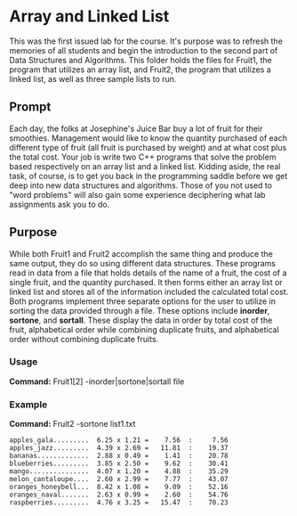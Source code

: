 # Array and Linked List

This was the first issued lab for the course. It's purpose was to refresh the memories of all students and begin the 
introduction to the second part of Data Structures and Algorithms. This folder holds the files for Fruit1, the program 
that utilizes an array list, and Fruit2, the program that utilizes a linked list, as well as three sample lists to run.

## Prompt
Each day, the folks at Josephine's Juice Bar buy a lot of fruit for their smoothies. Management would like to know the 
quantity purchased of each different type of fruit (all fruit is purchased by weight) and at what cost plus the total cost. 
Your job is write two C++ programs that solve the problem based respectively on an array list and a linked list. Kidding 
aside, the real task, of course, is to get you back in the programming saddle before we get deep into new data structures 
and algorithms. Those of you not used to "word problems" will also gain some experience deciphering what lab assignments 
ask you to do.

## Purpose
While both Fruit1 and Fruit2 accomplish the same thing and produce the same output, they do so using different data structures.
These programs read in data from a file that holds details of the name of a fruit, the cost of a single fruit, and the quantity
purchased. It then forms either an array list or linked list and stores all of the information included the calculated total cost.
Both programs implement three separate options for the user to utilize in sorting the data provided through a file. These options
include **inorder**, **sortone**, and **sortall**. These display the data in order by total cost of the fruit, alphabetical order
while combining duplicate fruits, and alphabetical order without combining duplicate fruits.

### Usage
**Command:** Fruit1[2] -inorder|sortone|sortall file

### Example
**Command:** Fruit2 -sortone list1.txt
```
apples_gala.........  6.25 x 1.21 =    7.56  :     7.56
apples_jazz.........  4.39 x 2.69 =   11.81  :    19.37
bananas.............  2.88 x 0.49 =    1.41  :    20.78
blueberries.........  3.85 x 2.50 =    9.62  :    30.41
mango...............  4.07 x 1.20 =    4.88  :    35.29
melon_cantaloupe....  2.60 x 2.99 =    7.77  :    43.07
oranges_honeybell...  8.42 x 1.08 =    9.09  :    52.16
oranges_naval.......  2.63 x 0.99 =    2.60  :    54.76
raspberries.........  4.76 x 3.25 =   15.47  :    70.23
```
